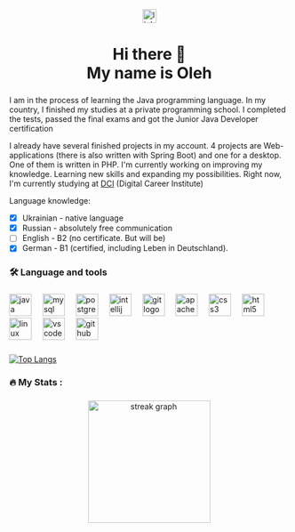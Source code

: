 <div align="center">
  <a href="https://www.linkedin.com/in/oleh-bryl/" target="_blank">
    <img src="https://img.shields.io/static/v1?message=LinkedIn&logo=linkedin&label=&color=0077B5&logoColor=white&labelColor=&style=for-the-badge" height="25" alt="linkedin logo"  />
  </a>
</div>

<h1 align="center">Hi there 👋<br>My name is Oleh</h1>

###

I am in the process of learning the Java programming language. In my country, I finished my studies at a private programming school. I completed the tests, passed the final exams and got 
the Junior Java Developer certification

  I already have several finished projects in my account. 4 projects are Web-applications (there is also written with Spring Boot) and one for a desktop. One of them is written in PHP. 
I'm currently working on improving my knowledge. Learning new skills and expanding my possibilities. 
Right now, I'm currently studying at [DCI](https://digitalcareerinstitute.org/) (Digital Career Institute)

Language knowledge:
- [x] Ukrainian - native language
- [x] Russian - absolutely free communication
- [ ] English - B2 (no certificate. But will be)
- [x] German - B1 (certified, including Leben in Deutschland).

###

<h3 align="left">🛠 Language and tools</h3>

###

<div align="left">
  <img src="https://cdn.jsdelivr.net/gh/devicons/devicon/icons/java/java-original.svg" height="40" alt="java logo"  />
  <img width="12" />
  <img src="https://cdn.jsdelivr.net/gh/devicons/devicon/icons/mysql/mysql-original.svg" height="40" alt="mysql logo"  />
  <img width="12" />
  <img src="https://cdn.jsdelivr.net/gh/devicons/devicon/icons/postgresql/postgresql-original.svg" height="40" alt="postgresql logo"  />
  <img width="12" />
  <img src="https://cdn.jsdelivr.net/gh/devicons/devicon/icons/intellij/intellij-original.svg" height="40" alt="intellij logo"  />
  <img width="12" />
  <img src="https://cdn.jsdelivr.net/gh/devicons/devicon/icons/git/git-original.svg" height="40" alt="git logo"  />
  <img width="12" />
  <img src="https://cdn.jsdelivr.net/gh/devicons/devicon/icons/apache/apache-original.svg" height="40" alt="apache logo"  />
  <img width="12" />
  <img src="https://cdn.jsdelivr.net/gh/devicons/devicon/icons/css3/css3-original.svg" height="40" alt="css3 logo"  />
  <img width="12" />
  <img src="https://cdn.jsdelivr.net/gh/devicons/devicon/icons/html5/html5-original.svg" height="40" alt="html5 logo"  />
  <img width="12" />
  <img src="https://cdn.jsdelivr.net/gh/devicons/devicon/icons/linux/linux-original.svg" height="40" alt="linux logo"  />
  <img width="12" />
  <img src="https://cdn.jsdelivr.net/gh/devicons/devicon/icons/vscode/vscode-original.svg" height="40" alt="vscode logo"  />
  <img width="12" />
  <img src="https://cdn.simpleicons.org/github/181717" height="40" alt="github logo"  />
</div>

###

[![Top Langs](https://github-readme-stats.vercel.app/api/top-langs/?username=badrobin&layout=compact)](https://github.com/badrobin/github-readme-stats)

###

<h3 align="left">🔥   My Stats :</h3>

###

<div align="center">
  <img src="https://streak-stats.demolab.com?user=BADRobin&locale=en&mode=daily&theme=dark&hide_border=false&border_radius=5&order=3" height="220" alt="streak graph"  />
</div>


###
